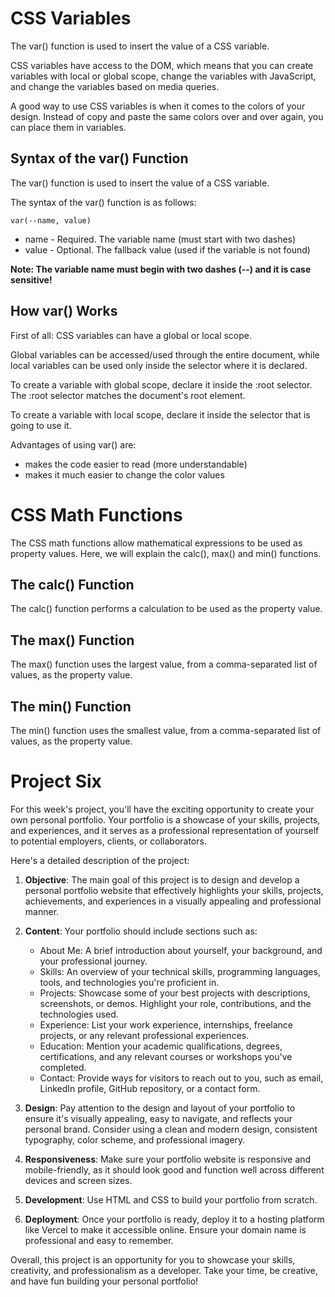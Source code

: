 # CSS Variables

The var() function is used to insert the value of a CSS variable.

CSS variables have access to the DOM, which means that you can create variables with local or global scope, change the variables with JavaScript, and change the variables based on media queries.

A good way to use CSS variables is when it comes to the colors of your design. Instead of copy and paste the same colors over and over again, you can place them in variables.

## Syntax of the var() Function

The var() function is used to insert the value of a CSS variable.

The syntax of the var() function is as follows:

`var(--name, value)`

- name - Required. The variable name (must start with two dashes)
- value - Optional. The fallback value (used if the variable is not found)

**Note: The variable name must begin with two dashes (--) and it is case sensitive!**

## How var() Works

First of all: CSS variables can have a global or local scope.

Global variables can be accessed/used through the entire document, while local variables can be used only inside the selector where it is declared.

To create a variable with global scope, declare it inside the :root selector. The :root selector matches the document's root element.

To create a variable with local scope, declare it inside the selector that is going to use it.

Advantages of using var() are:

- makes the code easier to read (more understandable)
- makes it much easier to change the color values

# CSS Math Functions

The CSS math functions allow mathematical expressions to be used as property values. Here, we will explain the calc(), max() and min() functions.

## The calc() Function

The calc() function performs a calculation to be used as the property value.

## The max() Function

The max() function uses the largest value, from a comma-separated list of values, as the property value.

## The min() Function

The min() function uses the smallest value, from a comma-separated list of values, as the property value.

# Project Six

For this week's project, you'll have the exciting opportunity to create your own personal portfolio. Your portfolio is a showcase of your skills, projects, and experiences, and it serves as a professional representation of yourself to potential employers, clients, or collaborators.

Here's a detailed description of the project:

1. **Objective**: The main goal of this project is to design and develop a personal portfolio website that effectively highlights your skills, projects, achievements, and experiences in a visually appealing and professional manner.

2. **Content**: Your portfolio should include sections such as:

   - About Me: A brief introduction about yourself, your background, and your professional journey.
   - Skills: An overview of your technical skills, programming languages, tools, and technologies you're proficient in.
   - Projects: Showcase some of your best projects with descriptions, screenshots, or demos. Highlight your role, contributions, and the technologies used.
   - Experience: List your work experience, internships, freelance projects, or any relevant professional experiences.
   - Education: Mention your academic qualifications, degrees, certifications, and any relevant courses or workshops you've completed.
   - Contact: Provide ways for visitors to reach out to you, such as email, LinkedIn profile, GitHub repository, or a contact form.

3. **Design**: Pay attention to the design and layout of your portfolio to ensure it's visually appealing, easy to navigate, and reflects your personal brand. Consider using a clean and modern design, consistent typography, color scheme, and professional imagery.

4. **Responsiveness**: Make sure your portfolio website is responsive and mobile-friendly, as it should look good and function well across different devices and screen sizes.

5. **Development**: Use HTML and CSS to build your portfolio from scratch.

6. **Deployment**: Once your portfolio is ready, deploy it to a hosting platform like Vercel to make it accessible online. Ensure your domain name is professional and easy to remember.

Overall, this project is an opportunity for you to showcase your skills, creativity, and professionalism as a developer. Take your time, be creative, and have fun building your personal portfolio!

